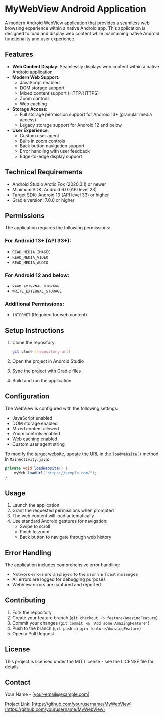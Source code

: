 # MyWebView Android Application

A modern Android WebView application that provides a seamless web browsing experience within a native Android app. This application is designed to load and display web content while maintaining native Android functionality and user experience.

## Features

- **Web Content Display**: Seamlessly displays web content within a native Android application
- **Modern Web Support**: 
  - JavaScript enabled
  - DOM storage support
  - Mixed content support (HTTP/HTTPS)
  - Zoom controls
  - Web caching
- **Storage Access**: 
  - Full storage permission support for Android 13+ (granular media access)
  - Legacy storage support for Android 12 and below
- **User Experience**:
  - Custom user agent
  - Built-in zoom controls
  - Back button navigation support
  - Error handling with user feedback
  - Edge-to-edge display support

## Technical Requirements

- Android Studio Arctic Fox (2020.3.1) or newer
- Minimum SDK: Android 6.0 (API level 23)
- Target SDK: Android 13 (API level 33) or higher
- Gradle version: 7.0.0 or higher

## Permissions

The application requires the following permissions:

### For Android 13+ (API 33+):
- `READ_MEDIA_IMAGES`
- `READ_MEDIA_VIDEO`
- `READ_MEDIA_AUDIO`

### For Android 12 and below:
- `READ_EXTERNAL_STORAGE`
- `WRITE_EXTERNAL_STORAGE`

### Additional Permissions:
- `INTERNET` (Required for web content)

## Setup Instructions

1. Clone the repository:
   ```bash
   git clone [repository-url]
   ```

2. Open the project in Android Studio

3. Sync the project with Gradle files

4. Build and run the application

## Configuration

The WebView is configured with the following settings:

- JavaScript enabled
- DOM storage enabled
- Mixed content allowed
- Zoom controls enabled
- Web caching enabled
- Custom user agent string

To modify the target website, update the URL in the `loadWebsite()` method in `MainActivity.java`:

```java
private void loadWebsite() {
    myWeb.loadUrl("https://exmple.com/");
}
```

## Usage

1. Launch the application
2. Grant the requested permissions when prompted
3. The web content will load automatically
4. Use standard Android gestures for navigation:
   - Swipe to scroll
   - Pinch to zoom
   - Back button to navigate through web history

## Error Handling

The application includes comprehensive error handling:
- Network errors are displayed to the user via Toast messages
- All errors are logged for debugging purposes
- WebView errors are captured and reported

## Contributing

1. Fork the repository
2. Create your feature branch (`git checkout -b feature/AmazingFeature`)
3. Commit your changes (`git commit -m 'Add some AmazingFeature'`)
4. Push to the branch (`git push origin feature/AmazingFeature`)
5. Open a Pull Request

## License

This project is licensed under the MIT License - see the LICENSE file for details

## Contact

Your Name - [your-email@example.com]

Project Link: [https://github.com/yourusername/MyWebView](https://github.com/yourusername/MyWebView) 
